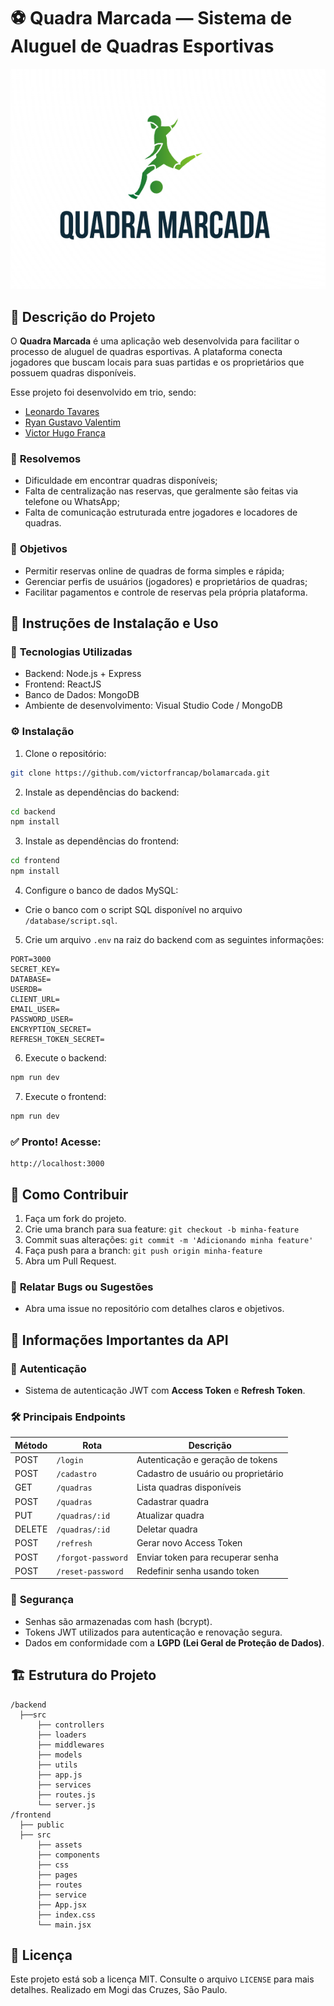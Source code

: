 # ⚽ Quadra Marcada — Sistema de Aluguel de Quadras Esportivas


<p>
  <a href="(https://github.com/VictorFrancaP/QuadraMarcadaUMC/blob/main/images/logo%20quadra%20marcada.png)">
    <img src="images/logo quadra marcada.png" alt="QUADRA_MARCADA_LOGO">
  </a>
</p>

## 📜 Descrição do Projeto

O **Quadra Marcada** é uma aplicação web desenvolvida para facilitar o processo de aluguel de quadras esportivas. A plataforma conecta jogadores que buscam locais para suas partidas e os proprietários que possuem quadras disponíveis. 

Esse projeto foi desenvolvido em trio, sendo:

- [Leonardo Tavares](https://github.com/LeonardoTavDev14)
- [Ryan Gustavo Valentim](https://github.com/ryangvdelima)
- [Victor Hugo França](https://github.com/VictorFrancaP)

### 🚩 **Resolvemos**
- Dificuldade em encontrar quadras disponíveis;
- Falta de centralização nas reservas, que geralmente são feitas via telefone ou WhatsApp;
- Falta de comunicação estruturada entre jogadores e locadores de quadras.

### 🎯 **Objetivos**
- Permitir reservas online de quadras de forma simples e rápida;
- Gerenciar perfis de usuários (jogadores) e proprietários de quadras;
- Facilitar pagamentos e controle de reservas pela própria plataforma.

## 🚀 Instruções de Instalação e Uso

### 🔧 **Tecnologias Utilizadas**
- Backend: Node.js + Express
- Frontend: ReactJS
- Banco de Dados: MongoDB
- Ambiente de desenvolvimento: Visual Studio Code / MongoDB

### ⚙️ **Instalação**

1. Clone o repositório:

```bash
git clone https://github.com/victorfrancap/bolamarcada.git
```

2. Instale as dependências do backend:

```bash
cd backend
npm install
```

3. Instale as dependências do frontend:

```bash
cd frontend
npm install
```

4. Configure o banco de dados MySQL:

- Crie o banco com o script SQL disponível no arquivo `/database/script.sql`.

5. Crie um arquivo `.env` na raiz do backend com as seguintes informações:

```
PORT=3000
SECRET_KEY=
DATABASE=
USERDB=
CLIENT_URL=
EMAIL_USER=
PASSWORD_USER=
ENCRYPTION_SECRET=
REFRESH_TOKEN_SECRET=
```

6. Execute o backend:

```bash
npm run dev
```

7. Execute o frontend:

```bash
npm run dev
```

### ✅ **Pronto! Acesse:**

```
http://localhost:3000
```

## 🤝 Como Contribuir

1. Faça um fork do projeto.
2. Crie uma branch para sua feature: `git checkout -b minha-feature`
3. Commit suas alterações: `git commit -m 'Adicionando minha feature'`
4. Faça push para a branch: `git push origin minha-feature`
5. Abra um Pull Request.

### 🐛 **Relatar Bugs ou Sugestões**
- Abra uma issue no repositório com detalhes claros e objetivos.

## 🔗 Informações Importantes da API

### 🔑 **Autenticação**
- Sistema de autenticação JWT com **Access Token** e **Refresh Token**.

### 🛠️ **Principais Endpoints**

| Método | Rota                | Descrição                             |
|--------|---------------------|---------------------------------------|
| POST   | `/login`            | Autenticação e geração de tokens      |
| POST   | `/cadastro`         | Cadastro de usuário ou proprietário   |
| GET    | `/quadras`          | Lista quadras disponíveis             |
| POST   | `/quadras`          | Cadastrar quadra                      |
| PUT    | `/quadras/:id`      | Atualizar quadra                      |
| DELETE | `/quadras/:id`      | Deletar quadra                        |
| POST   | `/refresh`          | Gerar novo Access Token               |
| POST   | `/forgot-password`  | Enviar token para recuperar senha     |
| POST   | `/reset-password`   | Redefinir senha usando token          |

### 🔐 **Segurança**
- Senhas são armazenadas com hash (bcrypt).
- Tokens JWT utilizados para autenticação e renovação segura.
- Dados em conformidade com a **LGPD (Lei Geral de Proteção de Dados)**.

## 🏗️ Estrutura do Projeto

```
/backend
  ├──src
      ├── controllers
      ├── loaders
      ├── middlewares
      ├── models
      ├── utils
      ├── app.js
      ├── services
      ├── routes.js
      └── server.js
/frontend
  ├── public
  ├── src
      ├── assets
      ├── components
      ├── css
      ├── pages
      ├── routes
      ├── service
      ├── App.jsx
      ├── index.css
      └── main.jsx
```

## 📄 Licença

Este projeto está sob a licença MIT. Consulte o arquivo `LICENSE` para mais detalhes.
Realizado em Mogi das Cruzes, São Paulo.
